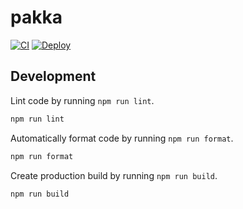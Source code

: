 # pakka

[![CI](https://github.com/kangasta/pakka/actions/workflows/ci.yaml/badge.svg)](https://github.com/kangasta/pakka/actions/workflows/ci.yaml)
[![Deploy](https://github.com/kangasta/pakka/actions/workflows/deploy.yaml/badge.svg)](https://github.com/kangasta/pakka/actions/workflows/deploy.yaml)

## Development

Lint code by running `npm run lint`.

```sh
npm run lint
```

Automatically format code by running `npm run format`.

```sh
npm run format
```

Create production build by running `npm run build`.

```sh
npm run build
```
